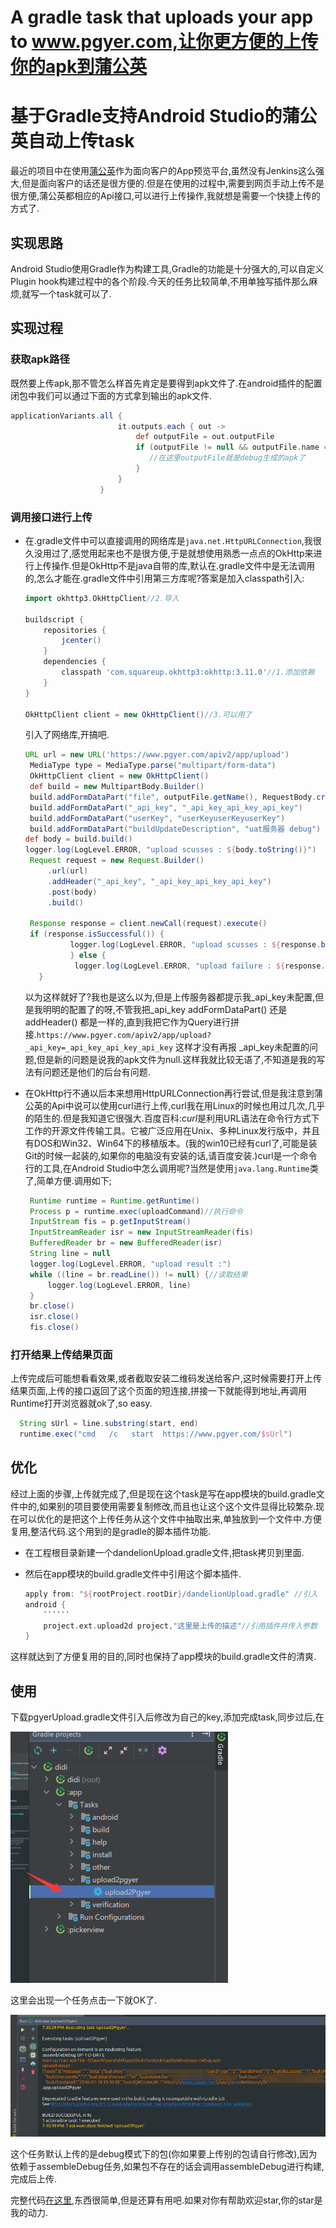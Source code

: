 
# A gradle task that uploads your app to www.pgyer.com,让你更方便的上传你的apk到蒲公英

# 基于Gradle支持Android Studio的蒲公英自动上传task

最近的项目中在使用[蒲公英](https://www.pgyer.com/)作为面向客户的App预览平台,虽然没有Jenkins这么强大,但是面向客户的话还是很方便的.但是在使用的过程中,需要到网页手动上传不是很方便,蒲公英都相应的Api接口,可以进行上传操作,我就想是需要一个快捷上传的方式了.

## 实现思路

Android Studio使用Gradle作为构建工具,Gradle的功能是十分强大的,可以自定义Plugin hook构建过程中的各个阶段.今天的任务比较简单,不用单独写插件那么麻烦,就写一个task就可以了.

## 实现过程

### 获取apk路径

既然要上传apk,那不管怎么样首先肯定是要得到apk文件了.在android插件的配置闭包中我们可以通过下面的方式拿到输出的apk文件.

```groovy
applicationVariants.all {
                        it.outputs.each { out ->
                            def outputFile = out.outputFile
                            if (outputFile != null && outputFile.name == 'app-debug.apk') {
                               //在这里outputFile就是debug生成的apk了
                            }
                        }
                    }
```

### 调用接口进行上传

- 在.gradle文件中可以直接调用的网络库是`java.net.HttpURLConnection`,我很久没用过了,感觉用起来也不是很方便,于是就想使用熟悉一点点的OkHttp来进行上传操作.但是OkHttp不是java自带的库,默认在.gradle文件中是无法调用的,怎么才能在.gradle文件中引用第三方库呢?答案是加入classpath引入:

  ```groovy
  import okhttp3.OkHttpClient//2.导入
  
  buildscript {
      repositories {
          jcenter()
      }
      dependencies {
          classpath 'com.squareup.okhttp3:okhttp:3.11.0'//1.添加依赖
      }
  }
  
  OkHttpClient client = new OkHttpClient()//3.可以用了
  ```

  引入了网络库,开搞吧.

  ```groovy
  URL url = new URL('https://www.pgyer.com/apiv2/app/upload')
   MediaType type = MediaType.parse("multipart/form-data")
   OkHttpClient client = new OkHttpClient()
   def build = new MultipartBody.Builder()
   build.addFormDataPart("file", outputFile.getName(), RequestBody.create(MediaType.parse('"application/octet-stream"'), outputFile))
   build.addFormDataPart("_api_key", "_api_key_api_key_api_key")
   build.addFormDataPart("userKey", "userKeyuserKeyuserKey")
   build.addFormDataPart("buildUpdateDescription", "uat服务器 debug")
  def body = build.build()
  logger.log(LogLevel.ERROR, "upload scusses : ${body.toString()}")
   Request request = new Request.Builder()
       .url(url)
       .addHeader("_api_key", "_api_key_api_key_api_key")
       .post(body)
       .build()
  
   Response response = client.newCall(request).execute()
   if (response.isSuccessful()) {
            logger.log(LogLevel.ERROR, "upload scusses : ${response.body().string()}")
            } else {
             logger.log(LogLevel.ERROR, "upload failure : ${response.message()}")
     }
  ```

  以为这样就好了?我也是这么以为,但是上传服务器都提示我\_api_key未配置,但是我明明的配置了的呀,不管我把\_api_key addFormDataPart() 还是addHeader() 都是一样的,直到我把它作为Query进行拼接.`https://www.pgyer.com/apiv2/app/upload?_api_key=_api_key_api_key_api_key` 这样才没有再报 \_api_key未配置的问题,但是新的问题是说我的apk文件为null.这样我就比较无语了,不知道是我的写法有问题还是他们的后台有问题.

- 在OkHttp行不通以后本来想用HttpURLConnection再行尝试,但是我注意到蒲公英的Api中说可以使用curl进行上传,curl我在用Linux的时候也用过几次,几乎的陌生的.但是我知道它很强大.百度百科:*curl*是利用URL语法在命令行方式下工作的开源文件传输工具。它被广泛应用在Unix、多种Linux发行版中，并且有DOS和Win32、Win64下的移植版本。(我的win10已经有curl了,可能是装Git的时候一起装的,如果你的电脑没有安装的话,请百度安装.)curl是一个命令行的工具,在Android Studio中怎么调用呢?当然是使用`java.lang.Runtime`类了,简单方便.调用如下;

  ```groovy
   Runtime runtime = Runtime.getRuntime()
   Process p = runtime.exec(uploadCommand)//执行命令
   InputStream fis = p.getInputStream()
   InputStreamReader isr = new InputStreamReader(fis)
   BufferedReader br = new BufferedReader(isr)
   String line = null
   logger.log(LogLevel.ERROR, "upload result :")
   while ((line = br.readLine()) != null) {//读取结果
       logger.log(LogLevel.ERROR, line)
   }
   br.close()
   isr.close()
   fis.close()
  ```

  

### 打开结果上传结果页面

上传完成后可能想看看效果,或者截取安装二维码发送给客户,这时候需要打开上传结果页面,上传的接口返回了这个页面的短连接,拼接一下就能得到地址,再调用Runtime打开浏览器就ok了,so easy.

```groovy
  String sUrl = line.substring(start, end)
  runtime.exec("cmd   /c   start  https://www.pgyer.com/$sUrl")
```



## 优化

经过上面的步骤,上传就完成了,但是现在这个task是写在app模块的build.gradle文件中的,如果别的项目要使用需要复制修改,而且也让这个这个文件显得比较繁杂.现在可以优化的是把这个上传任务从这个文件中抽取出来,单独放到一个文件中.方便复用,整洁代码.这个用到的是gradle的脚本插件功能.	

- 在工程根目录新建一个dandelionUpload.gradle文件,把task拷贝到里面.

- 然后在app模块的build.gradle文件中引用这个脚本插件.

  ~~~groovy
  apply from: "${rootProject.rootDir}/dandelionUpload.gradle" //引入
  android {
      ``````
      project.ext.upload2d project,"这里是上传的描述"//引用插件并传入参数
  }
  ~~~

  

这样就达到了方便复用的目的,同时也保持了app模块的build.gradle文件的清爽.

## 使用
下载pgyerUpload.gradle文件引入后修改为自己的key,添加完成task,同步过后,在

![up1](./imgs/task1.png)

这里会出现一个任务点击一下就OK了.

![up2](./imgs/task2.png)

这个任务默认上传的是debug模式下的包(你如果要上传别的包请自行修改),因为依赖于assembleDebug任务,如果包不存在的话会调用assembleDebug进行构建,完成后上传.

完整代码[在这里](https://github.com/longforus/pgyerUpload4AndroidStudio),东西很简单,但是还算有用吧.如果对你有帮助欢迎star,你的star是我的动力.
